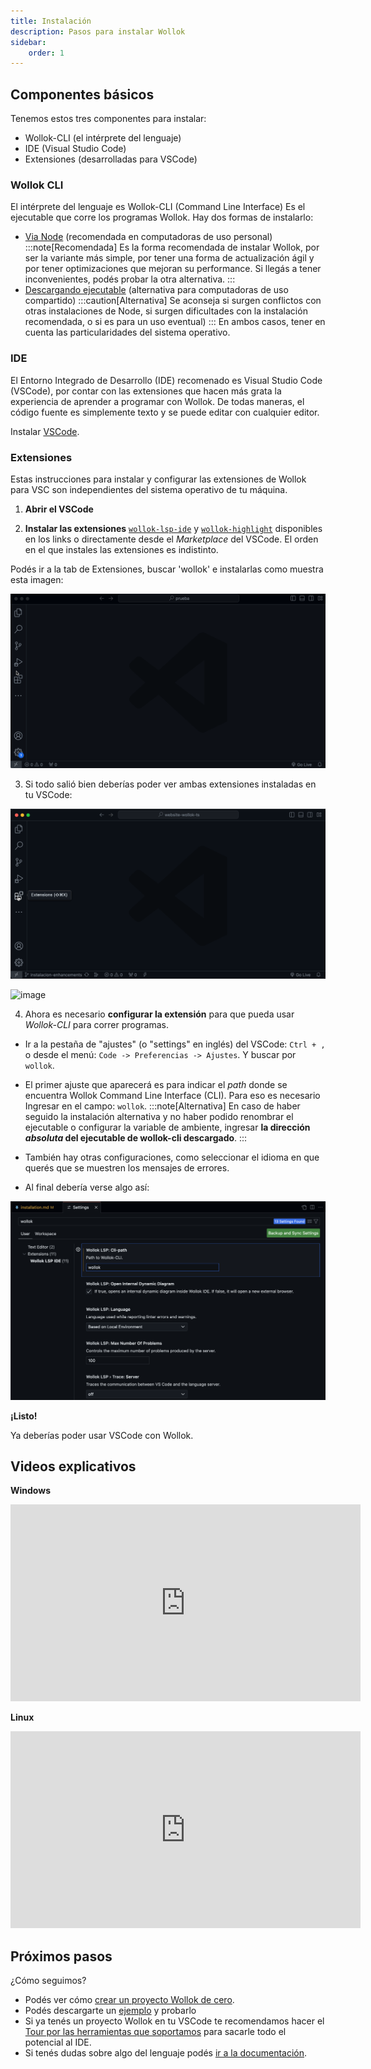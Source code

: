 ```yaml
---
title: Instalación
description: Pasos para instalar Wollok
sidebar:
    order: 1
---
```


## Componentes básicos

Tenemos estos tres componentes para instalar:
- Wollok-CLI (el intérprete del lenguaje)
- IDE (Visual Studio Code)
- Extensiones (desarrolladas para VSCode)


### Wollok CLI 
El intérprete del lenguaje es Wollok-CLI (Command Line Interface)
Es el ejecutable que corre los programas Wollok. 
Hay dos formas de instalarlo:
- [Via Node](/getting_started/installation_recomended) (recomendada en computadoras de uso personal)
:::note[Recomendada]
Es la forma recomendada de instalar Wollok, por ser la variante más simple, por tener una forma de actualización ágil y por tener optimizaciones que mejoran su performance. Si llegás a tener inconvenientes, podés probar la otra alternativa.
:::
- [Descargando ejecutable](/getting_started/installation_alternative) (alternativa para computadoras de uso compartido) 
:::caution[Alternativa]
Se aconseja si surgen conflictos con otras instalaciones de Node, si surgen dificultades con la instalación recomendada, o si es para un uso eventual) 
:::
En ambos casos, tener en cuenta las particularidades del sistema operativo.

### IDE
El Entorno Integrado de Desarrollo (IDE) recomenado es Visual Studio Code (VSCode), por contar con las extensiones que hacen más grata la experiencia de aprender a programar con Wollok. 
De todas maneras, el código fuente es simplemente texto y se puede editar con cualquier editor.

Instalar [VSCode](https://code.visualstudio.com/).

### Extensiones
Estas instrucciones para instalar y configurar las extensiones de Wollok para VSC son independientes del sistema operativo de tu máquina.

1. **Abrir el VSCode**

2. **Instalar las extensiones** [`wollok-lsp-ide`](https://marketplace.visualstudio.com/items?itemName=uqbar.wollok-lsp-ide) y [`wollok-highlight`](https://marketplace.visualstudio.com/items?itemName=uqbar.wollok-highlight) disponibles en los links o directamente desde el _Marketplace_ del VSCode. El orden en el que instales las extensiones es indistinto.

Podés ir a la tab de Extensiones, buscar 'wollok' e instalarlas como muestra esta imagen:

![Download VSCode Wollok Extensions](../../../assets/wollok-extensions.gif)

3. Si todo salió bien deberías poder ver ambas extensiones instaladas en tu VSCode:

![Check extensions in Visual Studio Code](../../../assets/wollok-extensions-check-2.gif)

<img width="449" alt="image" src="https://user-images.githubusercontent.com/4098184/204097656-18de3a1e-88c5-4315-8f1b-14480b59a50f.png"/>


4. Ahora es necesario **configurar la extensión** para que pueda usar _Wollok-CLI_ para correr programas.

- Ir a la pestaña de "ajustes" (o "settings" en inglés) del VSCode: `Ctrl + ,` o desde el menú: `Code -> Preferencias -> Ajustes`. Y buscar por `wollok`.

- El primer ajuste que aparecerá es para indicar el _path_ donde se encuentra Wollok Command Line Interface (CLI). Para eso es necesario Ingresar en el campo: `wollok`.
:::note[Alternativa] 
En caso de haber seguido la instalación alternativa y no haber podido renombrar el ejecutable o configurar la variable de ambiente, ingresar  **la dirección _absoluta_ del ejecutable de wollok-cli descargado**.
:::

- También hay otras configuraciones, como seleccionar el idioma en que querés que se muestren los mensajes de errores.

- Al final debería verse algo así:

![Settings](../../../assets/wollok-settings.png)

**¡Listo!**

Ya deberías poder usar VSCode con Wollok.


## Videos explicativos

**Windows** 
<iframe width="560" height="315" src="https://www.youtube.com/embed/kPxbjL7WUHc?si=lmdkD9oF2SxMpFeg" title="YouTube video player" frameborder="0" referrerpolicy="strict-origin-when-cross-origin" allowfullscreen></iframe>

**Linux**
<iframe width="560" height="315" src="https://www.youtube.com/embed/DCG-syufqhU?si=SBMGmBkEz6bS1-Wo" title="YouTube video player" frameborder="0" referrerpolicy="strict-origin-when-cross-origin" allowfullscreen></iframe>

## Próximos pasos

¿Cómo seguimos?

- Podés ver cómo [crear un proyecto Wollok de cero](/getting_started/new_project).
- Podés descargarte un [ejemplo](/material/examples) y probarlo
- Si ya tenés un proyecto Wollok en tu VSCode te recomendamos hacer el [Tour por las herramientas que soportamos](/tour/console) para sacarle todo el potencial al IDE.
- Si tenés dudas sobre algo del lenguaje podés [ir a la documentación](/documentation/introduction).
